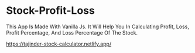 # Stock-Profit-Loss
This App Is Made With Vanilla Js. It Will Help You In Calculating Profit, Loss, Profit Percentage, And Loss Percentage Of The Stock.

https://tajinder-stock-calculator.netlify.app/
